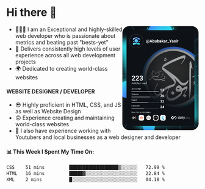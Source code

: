<link rel="stylesheet" href="./main.css">

# Hi there 👋
<a href="https://app.daily.dev/Abubakar_Yasir"><img src="https://github.com/AbubakarYasir/AbubakarYasir/blob/main/devcard.svg" align="right" width="200" alt="Abubakar Yasir's Dev Card"/></a>

- 👨🏻‍💻 I am an Exceptional and highly-skilled web developer who is passionate about metrics and beating past "bests-yet"
- 👤 Delivers consistently high levels of user experience across all web development projects
- 🌍 Dedicated to creating world-class websites

#### WEBSITE DESIGNER / DEVELOPER

- 😎 Highly proficient in HTML, CSS, and JS
as well as Website Design
- 🙃 Experience creating and maintaining world-class websites
- 💼 I also have experience working with Youtubers and local businesses as a web designer and developer

#### 📊 This Week I Spent My Time On:
<!--START_SECTION:waka-->
```text
CSS    51 mins         ██████████████████▒░░░░░░   72.99 % 
HTML   16 mins         █████▓░░░░░░░░░░░░░░░░░░░   22.84 % 
XML    2 mins          █░░░░░░░░░░░░░░░░░░░░░░░░   04.18 % 
```
<!--END_SECTION:waka-->


\
&nbsp;
\
&nbsp;
\
&nbsp;
\
&nbsp;

